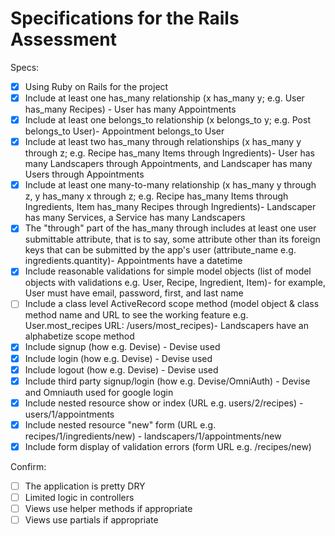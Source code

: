 # Specifications for the Rails Assessment

Specs:
- [x] Using Ruby on Rails for the project
- [x] Include at least one has_many relationship (x has_many y; e.g. User has_many Recipes) - User has many Appointments 
- [x] Include at least one belongs_to relationship (x belongs_to y; e.g. Post belongs_to User)- Appointment belongs_to User
- [x] Include at least two has_many through relationships (x has_many y through z; e.g. Recipe has_many Items through Ingredients)- User has many Landscapers through Appointments, and Landscaper has many Users through Appointments
- [x] Include at least one many-to-many relationship (x has_many y through z, y has_many x through z; e.g. Recipe has_many Items through Ingredients, Item has_many Recipes through Ingredients)- Landscaper has many Services, a Service has many Landscapers
- [x] The "through" part of the has_many through includes at least one user submittable attribute, that is to say, some attribute other than its foreign keys that can be submitted by the app's user (attribute_name e.g. ingredients.quantity)- Appointments have a datetime
- [x] Include reasonable validations for simple model objects (list of model objects with validations e.g. User, Recipe, Ingredient, Item)- for example, User must have email, password, first, and last name
- [ ] Include a class level ActiveRecord scope method (model object & class method name and URL to see the working feature e.g. User.most_recipes URL: /users/most_recipes)- Landscapers have an alphabetize scope method
- [x] Include signup (how e.g. Devise) - Devise used
- [x] Include login (how e.g. Devise) - Devise used
- [x] Include logout (how e.g. Devise) - Devise used
- [x] Include third party signup/login (how e.g. Devise/OmniAuth) - Devise and Omniauth used for google login
- [x] Include nested resource show or index (URL e.g. users/2/recipes) - users/1/appointments
- [x] Include nested resource "new" form (URL e.g. recipes/1/ingredients/new) - landscapers/1/appointments/new
- [x] Include form display of validation errors (form URL e.g. /recipes/new)

Confirm:
- [ ] The application is pretty DRY
- [ ] Limited logic in controllers
- [ ] Views use helper methods if appropriate
- [ ] Views use partials if appropriate